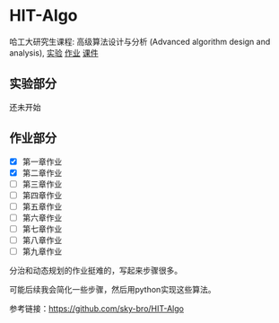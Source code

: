 # HIT-Algo

哈工大研究生课程: 高级算法设计与分析 (Advanced algorithm design and analysis), [实验](./lab) [作业](./homework) [课件](./slides)

## 实验部分

还未开始

## 作业部分

* [x] 第一章作业
* [x] 第二章作业
* [ ] 第三章作业
* [ ] 第四章作业
* [ ] 第五章作业
* [ ] 第六章作业
* [ ] 第七章作业
* [ ] 第八章作业
* [ ] 第九章作业

分治和动态规划的作业挺难的，写起来步骤很多。

可能后续我会简化一些步骤，然后用python实现这些算法。


参考链接：https://github.com/sky-bro/HIT-Algo